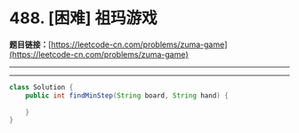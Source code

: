 # 488. [困难] 祖玛游戏

**题目链接：**[https://leetcode-cn.com/problems/zuma-game](https://leetcode-cn.com/problems/zuma-game)

---

<Cards card="leetcode_488_zuma-game"></Cards>

---

```java
class Solution {
    public int findMinStep(String board, String hand) {
        
    }
}
```
